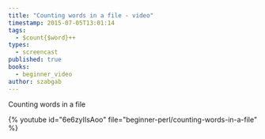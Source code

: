 ```yaml
---
title: "Counting words in a file - video"
timestamp: 2015-07-05T13:01:14
tags:
  - $count{$word}++
types:
  - screencast
published: true
books:
  - beginner_video
author: szabgab
---
```



Counting words in a file


{% youtube id="6e6zyIIsAoo" file="beginner-perl/counting-words-in-a-file" %}
